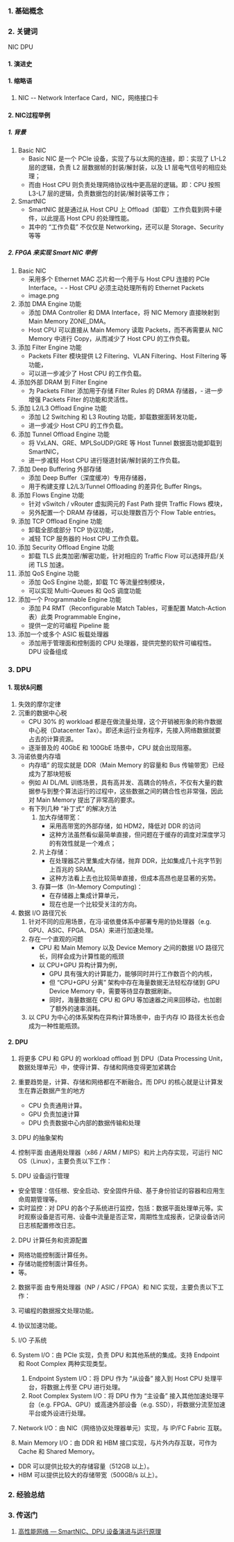 ### 1. 基础概念
### 2. 关键词
NIC DPU

#### 1. 演进史
#### 1. 缩略语
1. NIC -- Network Interface Card，NIC，网络接口卡

#### 2.  NIC过程举例
##### 1. 背景
1. Basic NIC
   - Basic NIC 是一个 PCIe 设备，实现了与以太网的连接，即：实现了 L1-L2 层的逻辑，负责 L2 层数据帧的封装/解封装，以及 L1 层电气信号的相应处理；
   - 而由 Host CPU 则负责处理网络协议栈中更高层的逻辑。即：CPU 按照 L3-L7 层的逻辑，负责数据包的封装/解封装等工作；
2. SmartNIC
   - SmartNIC 就是通过从 Host CPU 上 Offload（卸载）工作负载到网卡硬件，以此提高 Host CPU 的处理性能。
   - 其中的 “工作负载” 不仅仅是 Networking，还可以是 Storage、Security 等等
##### 2. FPGA 来实现 Smart NIC 举例
1. Basic NIC
   - 采用多个 Ethernet MAC 芯片和一个用于与 Host CPU 连接的 PCIe Interface。- - Host CPU 必须主动处理所有的 Ethernet Packets
   - image.png
2. 添加 DMA Engine 功能 
   - 添加 DMA Controller 和 DMA Interface，将 NIC Memory 直接映射到 Main Memory ZONE_DMA。
   - Host CPU 可以直接从 Main Memory 读取 Packets，而不再需要从 NIC Memory 中进行 Copy，从而减少了 Host CPU 的工作负载。
3. 添加 Filter Engine 功能
   - Packets Filter 模块提供 L2 Filtering、VLAN Filtering、Host Filtering 等功能，
   - 可以进一步减少了 Host CPU 的工作负载。
4. 添加外部 DRAM 到 Filter Engine
   - 为 Packets Filter 添加用于存储 Filter Rules 的 DRMA 存储器，- 进一步增强 Packets Filter 的功能和灵活性。
5. 添加 L2/L3 Offload Engine 功能
   - 添加 L2 Switching 和 L3 Routing 功能，卸载数据面转发功能，
   - 进一步减少 Host CPU 的工作负载。
6. 添加 Tunnel Offload Engine 功能
   - 将 VxLAN、GRE、MPLSoUDP/GRE 等 Host Tunnel 数据面功能卸载到 SmartNIC，
   - 进一步减轻 Host CPU 进行隧道封装/解封装的工作负载。
7. 添加 Deep Buffering 外部存储
   - 添加 Deep Buffer（深度缓冲）专用存储器，
   - 用于构建支撑 L2/L3/Tunnel Offloading 的差异化 Buffer Rings。
8. 添加 Flows Engine 功能
   - 针对 vSwitch / vRouter 虚拟网元的 Fast Path 提供 Traffic Flows 模块，
   - 另外配置一个 DRAM 存储器，可以处理数百万个 Flow Table entries。
9. 添加 TCP Offload Engine 功能
   - 卸载全部或部分 TCP 协议功能，
   - 减轻 TCP 服务器的 Host CPU 工作负载。
10. 添加 Security Offload Engine 功能
    - 卸载 TLS 此类加密/解密功能，针对相应的 Traffic Flow 可以选择开启/关闭 TLS 加速。
11. 添加 QoS Engine 功能
    - 添加 QoS Engine 功能，卸载 TC 等流量控制模块，
    - 可以实现 Multi-Queues 和 QoS 调度功能
12. 添加一个 Programmable Engine 功能
    - 添加 P4 RMT（Reconfigurable Match Tables，可重配置 Match-Action 表）此类 Programmable Engine，
    - 提供一定的可编程 Pipeline 能
13. 添加一个或多个 ASIC 板载处理器
    - 添加用于管理面和控制面的 CPU 处理器，提供完整的软件可编程性。
DPU 设备组成
### 3. DPU
#### 1. 现状&问题
1. 失效的摩尔定律
2. 沉重的数据中心税
   - CPU 30% 的 workload 都是在做流量处理，这个开销被形象的称作数据中心税（Datacenter Tax）。即还未运行业务程序，先接入网络数据就要占去的计算资源。
   - 逐渐普及的 40GbE 和 100GbE 场景中，CPU 就会出现阻塞。
3. 冯诺依曼内存墙
   - 内存墙“ 的现实就是 DDR（Main Memory 的容量和 Bus 传输带宽）已经成为了那块短板
   - 例如 AI DL/ML 训练场景，具有高并发、高耦合的特点，不仅有大量的数据参与到整个算法运行的过程中，这些数据之间的耦合性也非常强，因此对 Main Memory 提出了非常高的要求。
   - 有下列几种 “补丁式“ 的解决方法
        1. 加大存储带宽：
           - 采用高带宽的外部存储，如 HDM2，降低对 DDR 的访问
           - 这种方法虽然看似最简单直接，但问题在于缓存的调度对深度学习的有效性就是一个难点；
        2. 片上存储：
            - 在处理器芯片里集成大存储，抛弃 DDR，比如集成几十兆字节到上百兆的 SRAM。
            - 这种方法看上去也比较简单直接，但成本高昂也是显著的劣势。
        3. 存算一体（In-Memory Computing)：
            - 在存储器上集成计算单元，
            - 现在也是一个比较受关注的方向。
4. 数据 I/O 路径冗长
   1. 针对不同的应用场景，在冯·诺依曼体系中部署专用的协处理器（e.g. GPU、ASIC、FPGA、DSA）来进行加速处理。
   2. 存在一个直观的问题
      - CPU 和 Main Memory 以及 Device Memory 之间的数据 I/O 路径冗长，同样会成为计算性能的瓶颈
      - 以 CPU+GPU 异构计算为例，
        - GPU 具有强大的计算能力，能够同时并行工作数百个的内核，
        - 但 “CPU+GPU 分离” 架构中存在海量数据无法轻松存储到 GPU Device Memory 中，需要等待显存数据刷新。
        - 同时，海量数据在 CPU 和 GPU 等加速器之间来回移动，也加剧了额外的速率消耗。 
   3. 以 CPU 为中心的体系架构在异构计算场景中，由于内存 IO 路径太长也会成为一种性能瓶颈。
#### 2. DPU
1. 将更多 CPU 和 GPU 的 workload offload 到 DPU（Data Processing Unit，数据处理单元）中，使得计算、存储和网络变得更加紧耦合
   
2. 重要趋势是，计算、存储和网络都在不断融合。而 DPU 的核心就是让计算发生在靠近数据产生的地方
   - CPU 负责通用计算。
   - GPU 负责加速计算
   - DPU 负责数据中心内部的数据传输和处理
3. DPU 的抽象架构
1. 控制平面
由通用处理器（x86 / ARM / MIPS）和片上内存实现，可运行 NIC OS（Linux），主要负责以下工作：
1. DPU 设备运行管理
- 安全管理：信任根、安全启动、安全固件升级、基于身份验证的容器和应用生命周期管理等。
- 实时监控：对 DPU 的各个子系统进行监控，包括：数据平面处理单元等。实时观察设备是否可用、设备中流量是否正常，周期性生成报表，记录设备访问日志核配置修改日志。
2. DPU 计算任务和资源配置
- 网络功能控制面计算任务。
- 存储功能控制面计算任务。
- 等。

2. 数据平面
由专用处理器（NP / ASIC / FPGA）和 NIC 实现，主要负责以下工作：

1. 可编程的数据报文处理功能。
2. 协议加速功能。
   
3. I/O 子系统
1. System I/O：由 PCIe 实现，负责 DPU 和其他系统的集成。支持 Endpoint 和 Root Complex 两种实现类型。

   1. Endpoint System I/O：将 DPU 作为 “从设备” 接入到 Host CPU 处理平台，将数据上传至 CPU 进行处理。
   2. Root Complex System I/O：将 DPU 作为 “主设备” 接入其他加速处理平台（e.g. FPGA、GPU）或高速外部设备（e.g. SSD），将数据分流至加速平台或外设进行处理。
2. Network I/O：由 NIC（网络协议处理器单元）实现，与 IP/FC Fabric 互联。

3. Main Memory I/O：由 DDR 和 HBM 接口实现，与片外内存互联，可作为 Cache 和 Shared Memory。
- DDR 可以提供比较大的存储容量（512GB 以上）。
- HBM 可以提供比较大的存储带宽（500GB/s 以上）。


### 2. 经验总结
### 3. 传送门
1. [高性能网络 — SmartNIC、DPU 设备演进与运行原理](https://zhuanlan.zhihu.com/p/625827685)